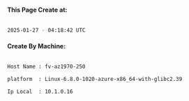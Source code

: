 
   
#### This Page Create at:

```bash

2025-01-27 - 04:18:42 UTC

```

#### Create By Machine:

```bash

Host Name : fv-az1970-250

platform  : Linux-6.8.0-1020-azure-x86_64-with-glibc2.39

Ip Local  : 10.1.0.16

```

